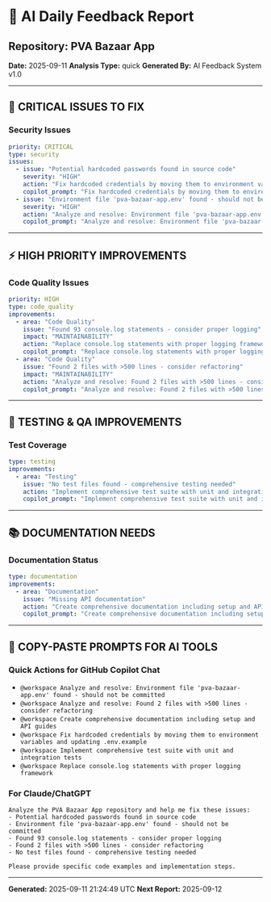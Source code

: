 # 🤖 AI Daily Feedback Report

## Repository: PVA Bazaar App
**Date:** 2025-09-11
**Analysis Type:** quick
**Generated By:** AI Feedback System v1.0

---

## 🚨 CRITICAL ISSUES TO FIX

### Security Issues
```yaml
priority: CRITICAL
type: security
issues:
  - issue: "Potential hardcoded passwords found in source code"
    severity: "HIGH"
    action: "Fix hardcoded credentials by moving them to environment variables and updating .env.example"
    copilot_prompt: "Fix hardcoded credentials by moving them to environment variables and updating .env.example"
  - issue: "Environment file 'pva-bazaar-app.env' found - should not be committed"
    severity: "HIGH"
    action: "Analyze and resolve: Environment file 'pva-bazaar-app.env' found - should not be committed"
    copilot_prompt: "Analyze and resolve: Environment file 'pva-bazaar-app.env' found - should not be committed"
```

---

## ⚡ HIGH PRIORITY IMPROVEMENTS

### Code Quality Issues
```yaml
priority: HIGH
type: code_quality
improvements:
  - area: "Code Quality"
    issue: "Found 93 console.log statements - consider proper logging"
    impact: "MAINTAINABILITY"
    action: "Replace console.log statements with proper logging framework"
    copilot_prompt: "Replace console.log statements with proper logging framework"
  - area: "Code Quality"
    issue: "Found 2 files with >500 lines - consider refactoring"
    impact: "MAINTAINABILITY"
    action: "Analyze and resolve: Found 2 files with >500 lines - consider refactoring"
    copilot_prompt: "Analyze and resolve: Found 2 files with >500 lines - consider refactoring"
```

---

## 🧪 TESTING & QA IMPROVEMENTS

### Test Coverage
```yaml
type: testing
improvements:
  - area: "Testing"
    issue: "No test files found - comprehensive testing needed"
    action: "Implement comprehensive test suite with unit and integration tests"
    copilot_prompt: "Implement comprehensive test suite with unit and integration tests"
```

---

## 📚 DOCUMENTATION NEEDS

### Documentation Status
```yaml
type: documentation
improvements:
  - area: "Documentation"
    issue: "Missing API documentation"
    action: "Create comprehensive documentation including setup and API guides"
    copilot_prompt: "Create comprehensive documentation including setup and API guides"
```

---

## 🎯 COPY-PASTE PROMPTS FOR AI TOOLS

### Quick Actions for GitHub Copilot Chat
- `@workspace Analyze and resolve: Environment file 'pva-bazaar-app.env' found - should not be committed`
- `@workspace Analyze and resolve: Found 2 files with >500 lines - consider refactoring`
- `@workspace Create comprehensive documentation including setup and API guides`
- `@workspace Fix hardcoded credentials by moving them to environment variables and updating .env.example`
- `@workspace Implement comprehensive test suite with unit and integration tests`
- `@workspace Replace console.log statements with proper logging framework`

### For Claude/ChatGPT
```
Analyze the PVA Bazaar App repository and help me fix these issues:
- Potential hardcoded passwords found in source code
- Environment file 'pva-bazaar-app.env' found - should not be committed
- Found 93 console.log statements - consider proper logging
- Found 2 files with >500 lines - consider refactoring
- No test files found - comprehensive testing needed

Please provide specific code examples and implementation steps.
```

---

**Generated:** 2025-09-11 21:24:49 UTC
**Next Report:** 2025-09-12
